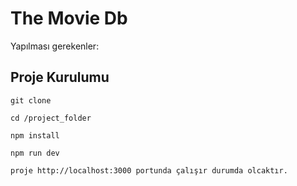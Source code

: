 # The Movie Db

Yapılması gerekenler:

## Proje Kurulumu

```
git clone

cd /project_folder

npm install

npm run dev

proje http://localhost:3000 portunda çalışır durumda olcaktır.

```
